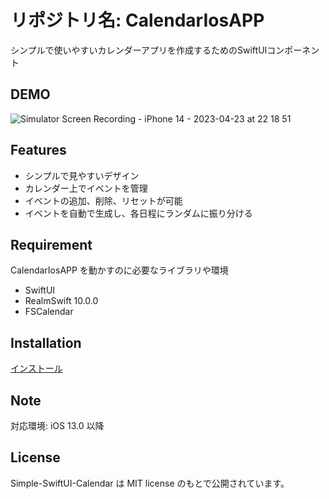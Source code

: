 # リポジトリ名: CalendarIosAPP

シンプルで使いやすいカレンダーアプリを作成するためのSwiftUIコンポーネント

## DEMO

![Simulator Screen Recording - iPhone 14 - 2023-04-23 at 22 18 51](https://user-images.githubusercontent.com/129066320/233842109-b881127f-4c37-4719-b677-aa2848f5206c.gif)


## Features

- シンプルで見やすいデザイン
- カレンダー上でイベントを管理
- イベントの追加、削除、リセットが可能
- イベントを自動で生成し、各日程にランダムに振り分ける

## Requirement

CalendarIosAPP を動かすのに必要なライブラリや環境

* SwiftUI
* RealmSwift 10.0.0
* FSCalendar

## Installation

[インストール](https://apps.apple.com/jp/app/%E4%BB%8A%E6%97%A5%E4%BA%88%E5%AE%9A%E3%81%82%E3%82%8A%E3%81%BE%E3%81%99/id6445986496)

## Note
対応環境: iOS 13.0 以降


## License
Simple-SwiftUI-Calendar は MIT license のもとで公開されています。





